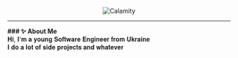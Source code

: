 <p>
<div align="center">
  <img src="Calamity.svg" alt="Calamity">
</div>
<hr>
</p>

<p>
<b>### ✨ About Me</b>
  <br>
  <a>𝐇𝐢, 𝐈'𝐦 𝐚 𝐲𝐨𝐮𝐧𝐠 𝐒𝐨𝐟𝐭𝐰𝐚𝐫𝐞 𝐄𝐧𝐠𝐢𝐧𝐞𝐞𝐫 𝐟𝐫𝐨𝐦 𝐔𝐤𝐫𝐚𝐢𝐧𝐞</a>
  <br>
  <a>𝐈 𝐝𝐨 𝐚 𝐥𝐨𝐭 𝐨𝐟 𝐬𝐢𝐝𝐞 𝐩𝐫𝐨𝐣𝐞𝐜𝐭𝐬 𝐚𝐧𝐝 𝐰𝐡𝐚𝐭𝐞𝐯𝐞𝐫</a>
</p>


